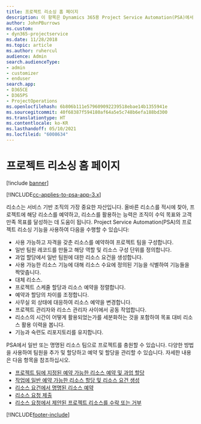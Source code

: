 ```yaml
---
title: 프로젝트 리소싱 홈 페이지
description: 이 항목은 Dynamics 365용 Project Service Automation(PSA)에서 리소스 관리 능력에 대한 정보를 제공합니다.
author: JohnPBurrows
ms.custom:
- dyn365-projectservice
ms.date: 11/28/2018
ms.topic: article
ms.author: ruhercul
audience: Admin
search.audienceType:
- admin
- customizer
- enduser
search.app:
- D365CE
- D365PS
- ProjectOperations
ms.openlocfilehash: 6b806b111e579609092239518ebae14b1355941e
ms.sourcegitcommit: 40f68387f594180af64a5e5c748b6efa188bd300
ms.translationtype: HT
ms.contentlocale: ko-KR
ms.lasthandoff: 05/10/2021
ms.locfileid: "6008634"
---
```

# <a name="resourcing-projects-home-page"></a>프로젝트 리소싱 홈 페이지

[!include [banner](../includes/psa-now-project-operations.md)]

[!INCLUDE[cc-applies-to-psa-app-3.x](../includes/cc-applies-to-psa-app-3x.md)]

리소스는 서비스 기반 조직의 가장 중요한 자산입니다. 올바른 리소스를 적시에 찾아, 프로젝트에 해당 리소스를 예약하고, 리소스를 활용하는 능력은 조직이 수익 목표와 고객 만족 목표를 달성하는 데 도움이 됩니다. Project Service Automation(PSA)의 프로젝트 리소싱 기능을 사용하여 다음을 수행할 수 있습니다:

- 사용 가능하고 자격을 갖춘 리소스를 예약하여 프로젝트 팀을 구성합니다.
- 일반 팀원 레코드를 만들고 해당 역할 및 리소스 구성 단위를 정의합니다.
- 과업 할당에서 일반 팀원에 대한 리소스 요건을 생성합니다.
- 사용 가능한 리소스 기능에 대해 리소스 수요에 정의된 기능을 식별하여 기능들을 짝맞춥니다.
- 대체 리소스.
- 프로젝트 스케줄 할당과 리소스 예약을 정렬합니다.
- 예약과 할당의 차이를 조정합니다.
- 사무실 외 상태에 대응하여 리소스 예약을 변경합니다.
- 프로젝트 관리자와 리소스 관리자 사이에서 공동 작업합니다.
- 리소스의 시간이 어떻게 활용되었는가를 세분화하는 것을 포함하여 목표 대비 리소스 활용 이력을 봅니다.
- 기능과 숙련도 리포지토리를 유지합니다.


PSA에서 일반 또는 명명된 리소스 팀으로 프로젝트를 충원할 수 있습니다. 다양한 방법을 사용하여 팀원을 추가 및 할당하고 예약 및 할당을 관리할 수 있습니다. 자세한 내용은 다음 항목을 참조하십시오.

- [프로젝트 팀에 지정된 예약 가능한 리소스 예약 및 과업 할당](assign-named-bookable-resource.md)
- [작업에 일반 예약 가능한 리소스 할당 및 리소스 요건 생성](assign-generic-bookable-resource.md)
- [리소스 요건에서 명명된 리소스 예약](book-named-resource.md)
- [리소스 요청 제출](submit-resource-request.md)
- [리소스 요청에서 제안된 프로젝트 리소스를 수락 또는 거부](accept-reject-proposed-resource.md)


[!INCLUDE[footer-include](../includes/footer-banner.md)]